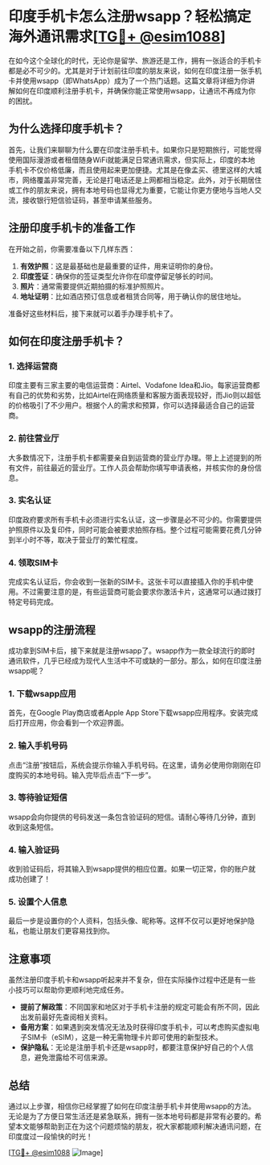 # 印度手机卡怎么注册wsapp？轻松搞定海外通讯需求[[TG💪+ @esim1088](https://t.me/s/esim1088)]

在如今这个全球化的时代，无论你是留学、旅游还是工作，拥有一张适合的手机卡都是必不可少的。尤其是对于计划前往印度的朋友来说，如何在印度注册一张手机卡并使用wsapp（即WhatsApp）成为了一个热门话题。这篇文章将详细为你讲解如何在印度顺利注册手机卡，并确保你能正常使用wsapp，让通讯不再成为你的困扰。

## 为什么选择印度手机卡？

首先，让我们来聊聊为什么要在印度注册手机卡。如果你只是短期旅行，可能觉得使用国际漫游或者租借随身WiFi就能满足日常通讯需求，但实际上，印度的本地手机卡不仅价格低廉，而且使用起来更加便捷。尤其是在像孟买、德里这样的大城市，网络覆盖非常完善，无论是打电话还是上网都相当稳定。此外，对于长期居住或工作的朋友来说，拥有本地号码也显得尤为重要，它能让你更方便地与当地人交流，接收银行短信验证码，甚至申请某些服务。

## 注册印度手机卡的准备工作

在开始之前，你需要准备以下几样东西：

1. **有效护照**：这是最基础也是最重要的证件，用来证明你的身份。
2. **印度签证**：确保你的签证类型允许你在印度停留足够长的时间。
3. **照片**：通常需要提供近期拍摄的标准护照照片。
4. **地址证明**：比如酒店预订信息或者租赁合同等，用于确认你的居住地址。

准备好这些材料后，接下来就可以着手办理手机卡了。

## 如何在印度注册手机卡？

### 1. 选择运营商

印度主要有三家主要的电信运营商：Airtel、Vodafone Idea和Jio。每家运营商都有自己的优势和劣势，比如Airtel在网络质量和客服方面表现较好，而Jio则以超低的价格吸引了不少用户。根据个人的需求和预算，你可以选择最适合自己的运营商。

### 2. 前往营业厅

大多数情况下，注册手机卡都需要亲自到运营商的营业厅办理。带上上述提到的所有文件，前往最近的营业厅。工作人员会帮助你填写申请表格，并核实你的身份信息。

### 3. 实名认证

印度政府要求所有手机卡必须进行实名认证，这一步骤是必不可少的。你需要提供护照原件以及复印件，同时可能会被要求拍照存档。整个过程可能需要花费几分钟到半小时不等，取决于营业厅的繁忙程度。

### 4. 领取SIM卡

完成实名认证后，你会收到一张新的SIM卡。这张卡可以直接插入你的手机中使用。不过需要注意的是，有些运营商可能会要求你激活卡片，这通常可以通过拨打特定号码完成。

## wsapp的注册流程

成功拿到SIM卡后，接下来就是注册wsapp了。wsapp作为一款全球流行的即时通讯软件，几乎已经成为现代人生活中不可或缺的一部分。那么，如何在印度注册wsapp呢？

### 1. 下载wsapp应用

首先，在Google Play商店或者Apple App Store下载wsapp应用程序。安装完成后打开应用，你会看到一个欢迎界面。

### 2. 输入手机号码

点击“注册”按钮后，系统会提示你输入手机号码。在这里，请务必使用你刚刚在印度购买的本地号码。输入完毕后点击“下一步”。

### 3. 等待验证短信

wsapp会向你提供的号码发送一条包含验证码的短信。请耐心等待几分钟，直到收到这条短信。

### 4. 输入验证码

收到验证码后，将其输入到wsapp提供的相应位置。如果一切正常，你的账户就成功创建了！

### 5. 设置个人信息

最后一步是设置你的个人资料，包括头像、昵称等。这样不仅可以更好地保护隐私，也能让朋友们更容易找到你。

## 注意事项

虽然注册印度手机卡和wsapp听起来并不复杂，但在实际操作过程中还是有一些小技巧可以帮助你更顺利地完成任务。

- **提前了解政策**：不同国家和地区对于手机卡注册的规定可能会有所不同，因此出发前最好先查阅相关资料。
- **备用方案**：如果遇到突发情况无法及时获得印度手机卡，可以考虑购买虚拟电子SIM卡（eSIM），这是一种无需物理卡片即可使用的新型技术。
- **保护隐私**：无论是注册手机卡还是wsapp时，都要注意保护好自己的个人信息，避免泄露给不可信来源。

## 总结

通过以上步骤，相信你已经掌握了如何在印度注册手机卡并使用wsapp的方法。无论是为了方便日常生活还是紧急联系，拥有一张本地号码都是非常有必要的。希望本文能够帮助到正在为这个问题烦恼的朋友，祝大家都能顺利解决通讯问题，在印度度过一段愉快的时光！

[[TG💪+ @esim1088](https://t.me/s/esim1088) ![Image](https://i.postimg.cc/4NQfJmqS/Snipaste-2025-05-13-00-14-12.png)]
